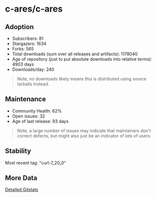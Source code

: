 # c-ares/c-ares

## Adoption

- Subscribers: 81
- Stargazers: 1634
- Forks: 565
- Total downloads (sum over all releases and artifacts): 1178040
- Age of repository (just to put absolute downloads into relative terms): 4903 days
- Downloads/day: 240

> Note, no downloads likely means this is distributed using source tarballs instead.

## Maintenance

- Community Health: 62%
- Open issues: 32
- Age of last release: 93 days

> Note, a large number of issues may indicate that maintainers don't correct defects, but might also
> just be an indicator of lots of users.

## Stability

Most recent tag: "curl-7_20_0"

## More Data

[Detailed Gitstats](/bazel-catalog/gitstats/c-ares/c-ares)

